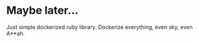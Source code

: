 # Maybe later...

Just simple dockerized ruby library. Dockerize everything, even sky, even A\*\*ah.
